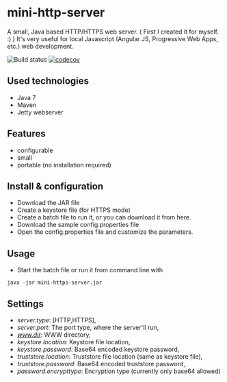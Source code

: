 # mini-http-server

A small, Java based HTTP/HTTPS web server. ( First I created it for myself. :) ) It's very useful for local Javascript (Angular JS, Progressive Web Apps, etc.) web development.

![Build status](https://travis-ci.org/szrnka-peter/mini-http-server.svg?branch=master)
[![codecov](https://codecov.io/gh/szrnka-peter/mini-http-server/branch/master/graph/badge.svg)](https://codecov.io/gh/szrnka-peter/mini-http-server)

## Used technologies
- Java 7
- Maven
- Jetty webserver

## Features
- configurable
- small
- portable (no installation required)

## Install & configuration
- Download the JAR file
- Create a keystore file (for HTTPS mode)
- Create a batch file to run it, or you can download it from here.
- Download the sample config.properties file
- Open the config.properties file and customize the parameters.

## Usage
- Start the batch file or run it from command line with
```
java -jar mini-https-server.jar
```

## Settings
- *server.type*: [HTTP,HTTPS],
- *server.port*: The port type, where the server'll run,
- *www.dir*: WWW directory,
- *keystore.location*: Keystore file location,
- *keystore.password*: Base64 encoded keystore password,
- *truststore.location*: Truststore file location (same as keystore file),
- *truststore.password*: Base64 encoded truststore password,
- *password.encrypttype*: Encryption type (currently only base64 allowed)

